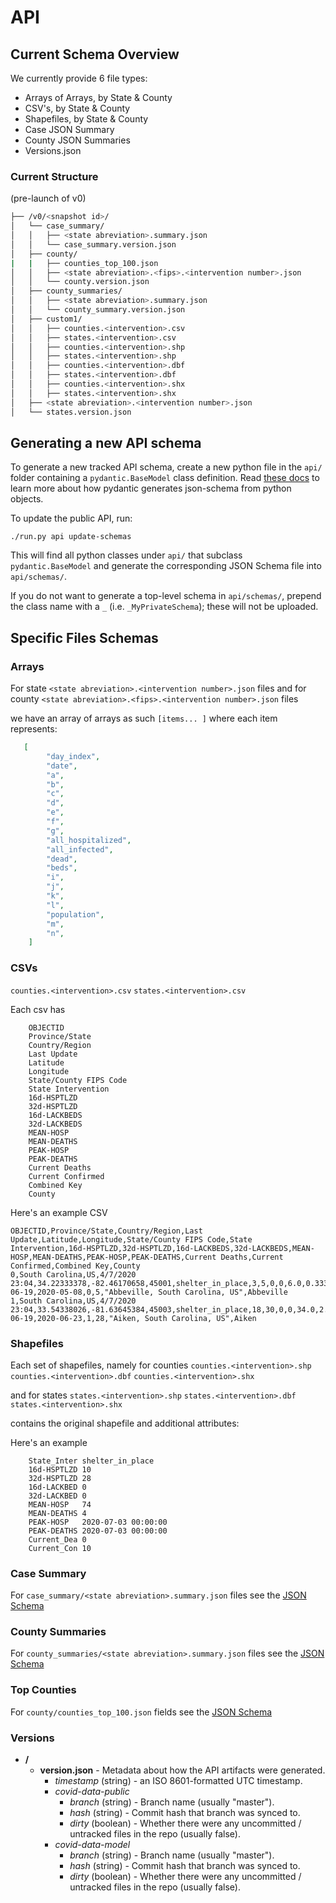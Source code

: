 # API

## Current Schema Overview

We currently provide 6 file types:
* Arrays of Arrays, by State & County
* CSV's, by State & County
* Shapefiles, by State & County
* Case JSON Summary
* County JSON Summaries
* Versions.json


### Current Structure
(pre-launch of v0)

```bash
├── /v0/<snapshot id>/
│   └── case_summary/
│   │   ├── <state abreviation>.summary.json
│   │   └── case_summary.version.json
│   ├── county/
|   |   ├── counties_top_100.json
│   │   ├── <state abreviation>.<fips>.<intervention number>.json
│   │   └── county.version.json
│   ├── county_summaries/
│   │   ├── <state abreviation>.summary.json
│   │   └── county_summary.version.json
│   ├── custom1/
│   │   ├── counties.<intervention>.csv
│   │   ├── states.<intervention>.csv
│   │   ├── counties.<intervention>.shp
│   │   ├── states.<intervention>.shp
│   │   ├── counties.<intervention>.dbf
│   │   ├── states.<intervention>.dbf
│   │   ├── counties.<intervention>.shx
│   │   ├── states.<intervention>.shx
│   ├── <state abreviation>.<intervention number>.json
│   └── states.version.json
```


## Generating a new API schema

To generate a new tracked API schema, create a new python file in the `api/` folder containing
a `pydantic.BaseModel` class definition. Read [these docs](https://pydantic-docs.helpmanual.io/usage/schema/)
to learn more about how pydantic generates json-schema from python objects.

To update the public API, run:
```
./run.py api update-schemas
```

This will find all python classes under `api/` that subclass `pydantic.BaseModel` and
generate the corresponding JSON Schema file into `api/schemas/`.

If you do not want to generate a top-level schema in `api/schemas/`, prepend the class name
with a `_` (i.e. `_MyPrivateSchema`); these will not be uploaded.


## Specific Files Schemas

### Arrays

For state `<state abreviation>.<intervention number>.json` files
and for county `<state abreviation>.<fips>.<intervention number>.json` files

we have an array of arrays as such `[items... ]` where each item represents:

```json
   [
        "day_index",
        "date",
        "a",
        "b",
        "c",
        "d",
        "e",
        "f",
        "g",
        "all_hospitalized",
        "all_infected",
        "dead",
        "beds",
        "i",
        "j",
        "k",
        "l",
        "population",
        "m",
        "n",
    ]
```

### CSVs

`counties.<intervention>.csv`
`states.<intervention>.csv`

Each csv has
```
    OBJECTID
    Province/State
    Country/Region
    Last Update
    Latitude
    Longitude
    State/County FIPS Code
    State Intervention
    16d-HSPTLZD
    32d-HSPTLZD
    16d-LACKBEDS
    32d-LACKBEDS
    MEAN-HOSP
    MEAN-DEATHS
    PEAK-HOSP
    PEAK-DEATHS
    Current Deaths
    Current Confirmed
    Combined Key
    County
```

Here's an example CSV
```csv
OBJECTID,Province/State,Country/Region,Last Update,Latitude,Longitude,State/County FIPS Code,State Intervention,16d-HSPTLZD,32d-HSPTLZD,16d-LACKBEDS,32d-LACKBEDS,MEAN-HOSP,MEAN-DEATHS,PEAK-HOSP,PEAK-DEATHS,Current Deaths,Current Confirmed,Combined Key,County
0,South Carolina,US,4/7/2020 23:04,34.22333378,-82.46170658,45001,shelter_in_place,3,5,0,0,6.0,0.3333333333333333,2020-06-19,2020-05-08,0,5,"Abbeville, South Carolina, US",Abbeville
1,South Carolina,US,4/7/2020 23:04,33.54338026,-81.63645384,45003,shelter_in_place,18,30,0,0,34.0,2.4814814814814814,2020-06-19,2020-06-23,1,28,"Aiken, South Carolina, US",Aiken
```

### Shapefiles

Each set of shapefiles, namely for counties
`counties.<intervention>.shp`
`counties.<intervention>.dbf`
`counties.<intervention>.shx`

and for states
`states.<intervention>.shp`
`states.<intervention>.dbf`
`states.<intervention>.shx`

contains the original shapefile and additional attributes:

Here's an example
```
    State_Inter	shelter_in_place
    16d-HSPTLZD	10
    32d-HSPTLZD	28
    16d-LACKBED	0
    32d-LACKBED	0
    MEAN-HOSP	74
    MEAN-DEATHS	4
    PEAK-HOSP	2020-07-03 00:00:00
    PEAK-DEATHS	2020-07-03 00:00:00
    Current_Dea	0
    Current_Con	10
```

### Case Summary

For `case_summary/<state abreviation>.summary.json` files see the [JSON Schema](schemas/StateCaseSummary.json)

### County Summaries

For `county_summaries/<state abreviation>.summary.json` files see the [JSON Schema](schemas/county_summaries.json)

### Top Counties
For `county/counties_top_100.json` fields see the [JSON Schema](schema/CANPredictionAPI.json)

### Versions

* **/**
  * **version.json** - Metadata about how the API artifacts were generated.
    * *timestamp* (string) - an ISO 8601-formatted UTC timestamp.
    * *covid-data-public*
      * *branch* (string) - Branch name (usually "master").
      * *hash* (string) - Commit hash that branch was synced to.
      * *dirty* (boolean) - Whether there were any uncommitted / untracked files
        in the repo (usually false).
    * *covid-data-model*
      * *branch* (string) - Branch name (usually "master").
      * *hash* (string) - Commit hash that branch was synced to.
      * *dirty* (boolean) - Whether there were any uncommitted / untracked
        files in the repo (usually false).
